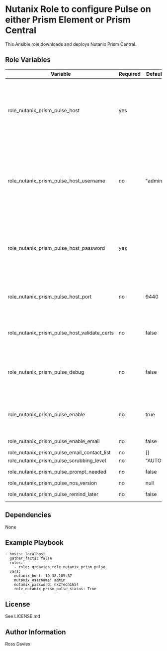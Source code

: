# Nutanix Role to configure Pulse on either Prism Element or Prism Central

This Ansible role downloads and deploys Nutanix Prism Central.


## Role Variables

| Variable                                     | Required | Default | Choices                   | Comments                                                                                               |
|----------------------------------------------|----------|---------|---------------------------|--------------------------------------------------------------------------------------------------------|
| role_nutanix_prism_pulse_host                | yes      |         |                           | The IP address or FQDN for the Prism (Element or Central) where you want to configure pulse.           |
| role_nutanix_prism_pulse_host_username       | no       | "admin" |                           | A valid username with appropriate rights to access the Nutanix API. where you want to configure pulse. |
| role_nutanix_prism_pulse_host_password       | yes      |         |                           | A valid password for the supplied username.  where you want to configure pulse.                        |
| role_nutanix_prism_pulse_host_port           | no       | 9440    |                           | The Prism TCP port  where you want to configure pulse.                                                 |
| role_nutanix_prism_pulse_host_validate_certs | no       | false   | true / false              | Whether to check if Prism UI certificates are valid.                                                   |
| role_nutanix_prism_pulse_debug               | no       | false   | true / false              | Whether to output variable contents for debugging purposes.                                            |
| role_nutanix_prism_pulse_enable              | no       | true    | true / false              | True enables pulse. False disables pulse.                                                              |
| role_nutanix_prism_pulse_enable_email        | no       | false   | true / false              |                                                                                                        |
| role_nutanix_prism_pulse_email_contact_list  | no       | []      |                           |                                                                                                        |
| role_nutanix_prism_pulse_scrubbing_level     | no       | "AUTO"  |                           |                                                                                                        |
| role_nutanix_prism_pulse_prompt_needed       | no       | false   | true / false              |                                                                                                        |
| role_nutanix_prism_pulse_nos_version         | no       | null    |                           |                                                                                                        |
| role_nutanix_prism_pulse_remind_later        | no       | false   | true / false              |                                                                                                        |


## Dependencies

None


## Example Playbook

```
- hosts: localhost
  gather_facts: false
  roles:
    - role: grdavies.role_nutanix_prism_pulse
  vars:
    nutanix_host: 10.38.185.37
    nutanix_username: admin
    nutanix_password: nx2Tech165!
    role_nutanix_prism_pulse_status: True
```


## License

See LICENSE.md

## Author Information

Ross Davies
